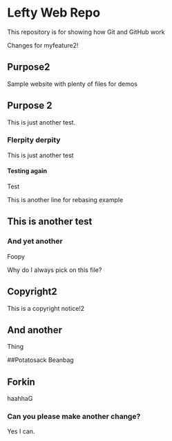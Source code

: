# Lefty Web Repo

This repository is for showing how Git and GitHub work

Changes for myfeature2!

## Purpose2

Sample website with plenty of files for demos

## Purpose 2

This is just another test.

### Flerpity derpity

This is just another test

#### Testing again

Test

This is another line for rebasing example

## This is another test

### And yet another

Foopy

Why do I always pick on this file?

## Copyright2
This is a copyright notice!2

## And another
Thing

##Potatosack
Beanbag

## Forkin
haahhaG

### Can you please make another change?
Yes I can.
